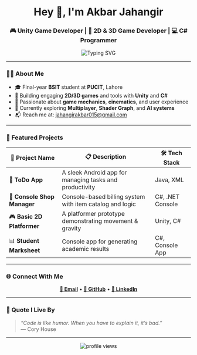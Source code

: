 <h1 align="center">Hey 👋, I'm Akbar Jahangir</h1>
<h3 align="center">🎮 Unity Game Developer | 🧠 2D & 3D Game Developer | 💻 C# Programmer</h3>

<!-- Typing animation -->
<p align="center">
  <img src="https://readme-typing-svg.demolab.com?font=Fira+Code&weight=500&size=22&pause=1000&color=6AE3FF&center=true&vCenter=true&width=600&height=50&lines=Unity+Game+Developer;2D+%7C+3D+%26+Programmer;Gameplay+Mechanics;Let's+Create+Fun!" alt="Typing SVG" />
</p>

---

### 🧑‍💻 About Me

- 🎓 Final-year **BSIT** student at **PUCIT**, Lahore  
- 🔧 Building engaging **2D/3D games** and tools with **Unity** and **C#**
- 🧠 Passionate about **game mechanics**, **cinematics**, and user experience
- 🌱 Currently exploring **Multiplayer**, **Shader Graph**, and **AI systems**
- 📬 Reach me at: [jahangirakbar015@gmail.com](mailto:jahangirakbar015@gmail.com)

---

### 🧩 Featured Projects

| 🔢 Project Name              | 📋 Description                                          | 🛠️ Tech Stack        |
|-----------------------------|----------------------------------------------------------|------------------------|
| 📱 **ToDo App**              | A sleek Android app for managing tasks and productivity  | Java, XML              |
| 🛒 **Console Shop Manager**  | Console-based billing system with item catalog and logic | C#, .NET Console       |
| 🎮 **Basic 2D Platformer**   | A platformer prototype demonstrating movement & gravity  | Unity, C#              |
| 📊 **Student Marksheet**     | Console app for generating academic results              | C#, Console App        |

---

### 🌐 Connect With Me

<p align="center">
  <a href="mailto:jahangirakbar015@gmail.com"><b>📧 Email</b></a> • 
  <a href="https://github.com/iamakbarJahangir"><b>🐙 GitHub</b></a> • 
  <a href="https://www.linkedin.com/in/akbarjahangir/"><b>💼 LinkedIn</b></a>
</p>

---

### 💬 Quote I Live By

> *“Code is like humor. When you have to explain it, it’s bad.”*  
> — Cory House

---

<p align="center">
  <img src="https://komarev.com/ghpvc/?username=iamakbarJahangir&style=for-the-badge" alt="profile views"/>
</p>
